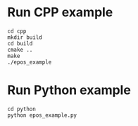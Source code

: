 # Run CPP example
```
cd cpp  
mkdir build  
cd build  
cmake ..  
make  
./epos_example  
```

# Run Python example
```
cd python  
python epos_example.py  
```

